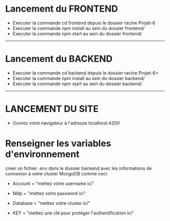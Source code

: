 # Lancement du FRONTEND

* Executer la commande cd frontend depuis le dossier racine Projet-6
* Executer la commande npm install au sein du dossier frontend/
* Executer la commande npm start au sein du dossier frontend/
----------------------
# Lancement du BACKEND

* Executer la commande cd backend depuis le dossier racine Projet-6>
* Executer la commande npm install au sein du dossier backend/
* Executer la commande npm start au sein du dossier backend/
----------------------
# LANCEMENT DU SITE

* Ouvrez votre navigateur à l'adresse localhost:4200

# Renseigner les variables d'environnement

creer un fichier .env dans le dossier backend  avec les informations de connexion à votre cluster MongoDB comme ceci: 

* Account = "mettez votre username ici"
* Mdp = "mettez votre password ici"
* Database = "mettez votre cluster ici"

* KEY = "mettez une clé pour protéger l'authentification ici"




